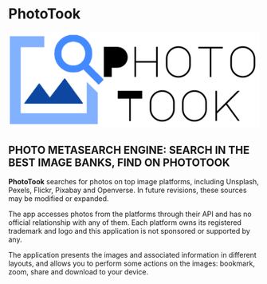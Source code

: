 # PhotoTook

![PhotoTook Logo](https://github.com/Webierta/phototook/blob/main/fastlane/metadata/android/en-US/images/logo.png?raw=true "PhotoTook Logo")

## PHOTO METASEARCH ENGINE: SEARCH IN THE BEST IMAGE BANKS, FIND ON PHOTOTOOK

**PhotoTook** searches for photos on top image platforms, including Unsplash, Pexels, Flickr, Pixabay and Openverse. In future revisions, these sources may be modified or expanded.

The app accesses photos from the platforms through their API and has no official relationship with any of them. Each platform owns its registered trademark and logo and this application is not sponsored or supported by any.

The application presents the images and associated information in different layouts, and allows you to perform some actions on the images: bookmark, zoom, share and download to your device.


